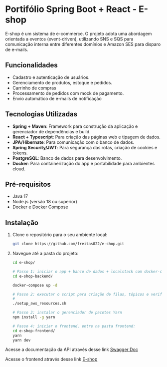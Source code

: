 # Portifólio Spring Boot + React - E-shop
E-shop é um sistema de e-commerce. O projeto adota uma abordagem orientada a eventos (event-driven), utilizando SNS e SQS para comunicação interna entre diferentes domínios e Amazon SES para disparo de e-mails.

## Funcionalidades
- Cadastro e autenticação de usuários.
- Gerenciamento de produtos, estoque e pedidos.
- Carrinho de compras
- Processamento de pedidos com mock de pagamento.
- Envio automático de e-mails de notificação

## Tecnologias Utilizadas

- **Spring + Maven**: Framework para construção da aplicação e gerenciador de dependências e build.
- **React + Typescript**: Para criação das páginas web e tipagem de dados.
- **JPA/Hibernate**: Para comunicação com o banco de dados.
- **Spring Security/JWT**: Para segurança das rotas, criação de cookies e tokens.
- **PostgreSQL**: Banco de dados para desenvolvimento.
- **Docker**: Para containerização do app e portabilidade para ambientes cloud.

## Pré-requisitos

- Java 17
- Node.js (versão 18 ou superior)
- Docker e Docker Compose

## Instalação

1. Clone o repositório para o seu ambiente local:
    ```bash
    git clone https://github.com/freitas022/e-shop.git
    ```

2. Navegue até a pasta do projeto:
    ```bash
    cd e-shop/
    
    # Passo 1: iniciar o app + banco de dados + localstack com docker-compose
    cd e-shop-backend/
   
    docker-compose up -d
   
    # Passo 2: executar o script para criação de filas, tópicos e verificação de e-mail no localstack
    # 
    ./setup_aws_resources.sh
   
    # Passo 3: instalar o gerenciador de pacotes Yarn
    npm install -g yarn
   
    # Passo 4: iniciar o frontend, entre na pasta frontend:
    cd e-shop-frontend/
    yarn
    yarn dev
    ```
Acesse a documentação da API através desse link [Swagger Doc](http://localhost:8080/swagger-ui/index.html)

Acesse o frontend através desse link [E-shop](http://localhost:5173/)